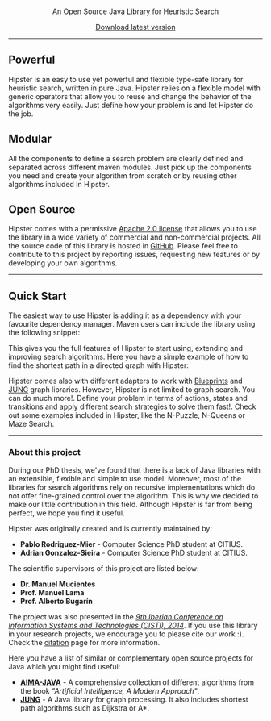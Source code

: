 <div class="jumbotron">
    <div class="container">
        <center>
            <p><img alt="" src="img/hipster-no-text.png"></img></p>
            <p>An Open Source Java Library for Heuristic Search</p>
            <p><a class="btn btn-primary btn-lg" href="https://www.github.com/citiususc/hipster/archive/master.zip" role="button">Download latest version</a></p>
        </center>
    </div>
</div>

---

## <i class="fa fa-rocket"></i> Powerful

Hipster is an easy to use yet powerful and flexible type-safe library for
heuristic search, written in pure Java. Hipster relies on a flexible model with generic operators that allow you to
reuse and change the behavior of the algorithms very easily. Just define how your problem
is and let Hipster do the job.

## <i class="fa fa-cogs"></i> Modular

All the components to define a search problem are clearly
defined and separated across different maven modules. Just pick up
the components you need and create your algorithm from scratch or
by reusing other algorithms included in Hipster.

## <i class="fa fa-github-alt"></i> Open Source

Hipster comes with a permissive [Apache 2.0 license](license.html) that allows you
to use the library in a wide variety of commercial and
non-commercial projects. All the source code of this library
is hosted in [GitHub](http://www.github.com/citiususc/hipster).
Please feel free to contribute to this project by
reporting issues, requesting new features or by developing your own
algorithms.

---

## Quick Start

The easiest way to use Hipster is adding it as a dependency with your favourite dependency manager.
Maven users can include the library using the following snippet:

<script src="https://gist.github.com/pablormier/11350229.js"></script>

This gives you the full features of Hipster to start using, extending and improving search
algorithms. Here you have a simple example of how to find the shortest path in a directed graph with Hipster:

<script src="https://gist.github.com/pablormier/10107318.js"></script>

Hipster comes also with different adapters to work with [Blueprints](https://github.com/tinkerpop/blueprints)
and [JUNG](http://jung.sourceforge.net/) graph libraries. However,
Hipster is not limited to graph search. You can do much more!. Define your problem
in terms of actions, states and transitions and apply different search strategies to solve them fast!.
Check out some examples included in Hipster, like the N-Puzzle, N-Queens or Maze Search.

---

### About this project

During our PhD thesis, we've found that there is a lack of Java libraries
with an extensible, flexible and simple to use model.
Moreover, most of the libraries for search algorithms rely on recursive
implementations which do not offer fine-grained control over the
algorithm. This is why we decided to make our little contribution in this field.
Although Hipster is far from being perfect, we hope you find it useful.

Hipster was originally created and is currently maintained by:

-   **Pablo Rodriguez-Mier** - Computer Science PhD student at CITIUS.
-   **Adrian Gonzalez-Sieira** - Computer Science PhD student at CITIUS.

The scientific supervisors of this project are listed below:

-   **Dr. Manuel Mucientes**
-   **Prof. Manuel Lama**
-   **Prof. Alberto Bugarín**

The project was also presented in the
[_9th Iberian Conference on Information Systems and Technologies (CISTI), 2014_](http://www.aisti.eu/cisti2014).
If you use this library in your research projects, we encourage you to please cite our
work :). Check the [citation](citation.html) page for more information.

Here you have a list of similar or complementary open source projects for Java which
you might find useful:

-   [**AIMA-JAVA**](https://code.google.com/p/aima-java/) - A comprehensive collection of different algorithms from the book _"Artificial Intelligence, A Modern Approach"_.
-   [**JUNG**](http://jung.sourceforge.net/) - A Java library for graph processing. It also includes shortest path algorithms such as Dijkstra or A\*.